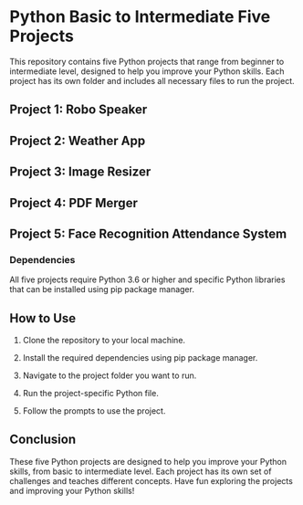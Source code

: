 
# Python Basic to Intermediate Five Projects

This repository contains five Python projects that range from beginner to intermediate level, designed to help you improve your Python skills. Each project has its own folder and includes all necessary files to run the project.

## Project 1: Robo Speaker

## Project 2: Weather App

## Project 3: Image Resizer

## Project 4: PDF Merger

## Project 5: Face Recognition Attendance System

### Dependencies

All five projects require Python 3.6 or higher and specific Python libraries that can be installed using pip package manager.

## How to Use

1. Clone the repository to your local machine.

2. Install the required dependencies using pip package manager.

3. Navigate to the project folder you want to run.

4. Run the project-specific Python file.

5. Follow the prompts to use the project.

## Conclusion

These five Python projects are designed to help you improve your Python skills, from basic to intermediate level. Each project has its own set of challenges and teaches different concepts. Have fun exploring the projects and improving your Python skills!